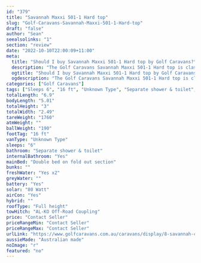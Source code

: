 ```yaml
---
id: "379"
title: "Savannah Maxxi 501-1 Hard top"
slug: "Golf-Caravans-Savannah-Maxxi-501-1-Hard-top"
draft: "false"
author: "Sean"
seealsolinks: "1"
section: "review"
date: "2022-10-10T22:00:09+11:00"
meta:
  title: "Should I buy Savannah Maxxi 501-1 Hard top by Golf Caravans?"
  description: "The Golf Caravans Savannah Maxxi 501-1 Hard top is classed as Unknown Type, and sleeps 6 people. It is Australian made and comes in at 16 ft. It generally has Separate shower & toilet."
  ogtitle: "Should I buy Savannah Maxxi 501-1 Hard top by Golf Caravans?"
  ogdescription: "The Golf Caravans Savannah Maxxi 501-1 Hard top is classed as Unknown Type, and sleeps 6 people. It is Australian made and comes in at 16 ft. It generally has Separate shower & toilet."
categories: ["Golf Caravans"]
tags: ["Sleeps 6", "16 ft", "Unknown Type", "Separate shower & toilet", "Full height", "Price Unknown", "Australian made"]
totalLength: "6.9"
bodyLength: "5.01"
totalHeight: "3"
totalWidth: "2.49"
tareWeight: "1760"
atmWeight: ""
ballWeight: "190"
footTag: "16 ft"
vanType: "Unknown Type"
sleeps: "6"
bathroom: "Separate shower & toilet"
internalBathroom: "Yes"
mainBed: "Double bed on fold out section"
bunks: ""
freshWater: "Yes x2"
greyWater: ""
battery: "Yes"
solar: "80 Watt"
airCon: "Yes"
hybrid: ""
roofType: "Full height"
towHitch: "AL-KO Off-Road Coupling"
price: "Contact Seller"
priceRangeMin: "Contact Seller"
priceRangeMax: "Contact Seller"
urlLink: "https://www.golfcaravans.com.au/caravans/display/8-savannah-caravan-range-/"
aussieMade: "Australian made"
noImage: "r"
featured: "no"
---
```

